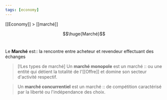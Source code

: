 ```yaml
---
tags: [economy]
---
```

 
 [[Economy]] > [[marché]]

$$\huge{Marché}$$
<br>

Le **Marché** est:: la rencontre entre acheteur et revendeur effectuant des échanges
<!--SR:!2023-02-28,3,261-->

> [!Les types de marché]
>Un **marché monopole** est un marché :: ou une entité qui détient la totalité de l'[[Offre]] et domine son secteur d'activité respectif.
<!--SR:!2023-02-26,1,190-->
>Un **marché concurrentiel** est un marché :: de compétition caractérisé par la liberté ou l'indépendance des choix.
<!--SR:!2023-02-26,1,190-->

